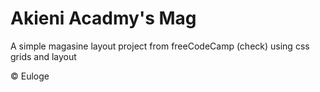 # Akieni Acadmy's Mag

A simple magasine layout project from freeCodeCamp (<a hre="https://www.freecodecamp.org/learn/full-stack-developer/lab-magazine-layout/design-a-magazine-layout">check</a>) using css grids and layout

&copy; Euloge
